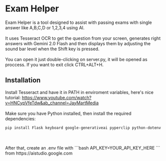 # Exam Helper

Exam Helper is a tool designed to assist with passing exams with single answer like A,B,C,D or 1,2,3,4 using AI. 
<br/>
<br/>
It uses Tesseract OCR to get the question from your screen, generates right answers with Gemini 2.0 Flash and then displays them by adjusting the sound bar level when the Shift key is pressed.
<br/>
<br/>
You can open it just double-clicking on server.py, it will be opened as proccess. If you want to exit click CTRL+ALT+H.

## Installation

Install Tesseract and have it in PATH in enviroment variables, here's nice tutorial: https://www.youtube.com/watch?v=HNCypVfeTdw&ab_channel=JayMartMedia
<br/>
<br/>
Make sure you have Python installed, then install the required dependencies:

```bash
pip install Flask keyboard google-generativeai pyperclip python-dotenv pytesseract pillow mss pycaw comtypes
```
<br/>
<br/>
After that, create an .env file with 
```bash
API_KEY=YOUR_API_KEY_HERE
```
from https://aistudio.google.com
